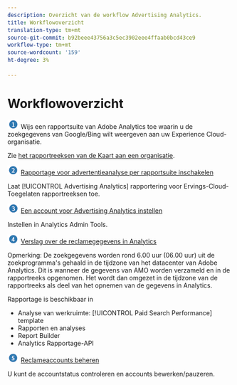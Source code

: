 ```yaml
---
description: Overzicht van de workflow Advertising Analytics.
title: Workflowoverzicht
translation-type: tm+mt
source-git-commit: b92beee43756a3c5ec3902eee4ffaab0bcd43ce9
workflow-type: tm+mt
source-wordcount: '159'
ht-degree: 3%

---
```



# Workflowoverzicht

![](assets/step1_icon.png) Wijs een rapportsuite van Adobe Analytics toe waarin u de zoekgegevens van Google/Bing wilt weergeven aan uw Experience Cloud-organisatie.

Zie [het rapportreeksen van de Kaart aan een organisatie](https://docs.adobe.com/content/help/en/core-services/interface/about-core-services/report-suite-mapping.html).

![](assets/step2_icon.png) [Rapportage voor advertentieanalyse per rapportsuite inschakelen](/help/integrate/c-advertising-analytics/c-adanalytics-workflow/aa-provision-rs.md)

Laat [!UICONTROL Advertising Analytics] rapportering voor Ervings-Cloud-Toegelaten rapportreeksen toe.

![](assets/step3_icon.png) [Een account voor Advertising Analytics instellen](/help/integrate/c-advertising-analytics/c-adanalytics-workflow/aa-create-ad-account.md)

Instellen in Analytics Admin Tools.

![](assets/step4_icon.png) [Verslag over de reclamegegevens in Analytics](/help/integrate/c-advertising-analytics/c-adanalytics-workflow/aa-report-ad-data-an.md)

Opmerking: De zoekgegevens worden rond 6.00 uur (06.00 uur) uit de zoekprogramma&#39;s gehaald in de tijdzone van het datacenter van Adobe Analytics. Dit is wanneer de gegevens van AMO worden verzameld en in de rapportreeks opgenomen. Het wordt dan omgezet in de tijdzone van de rapportreeks als deel van het opnemen van de gegevens in Analytics.

Rapportage is beschikbaar in

* Analyse van werkruimte: [!UICONTROL Paid Search Performance] template
* Rapporten en analyses
* Report Builder
* Analytics Rapportage-API

![](assets/step5_icon.png) [Reclameaccounts beheren](/help/integrate/c-advertising-analytics/c-adanalytics-workflow/aa-manage-ad-accounts.md)

U kunt de accountstatus controleren en accounts bewerken/pauzeren.
